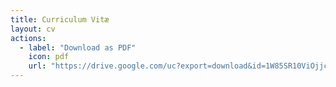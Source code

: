 ```yaml
---
title: Curriculum Vitæ
layout: cv
actions:
  - label: "Download as PDF"
    icon: pdf
    url: "https://drive.google.com/uc?export=download&id=1W85SR10ViOjjcsj6CNoQViXosZV8nTcj"
---
```

